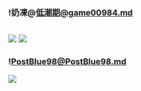 ### !奶凍@低潮期@game00984.md
![](https://pbs.twimg.com/media/D0YmqZhUUAAoy8p.jpg)
![](https://pbs.twimg.com/media/D9UOThNU8AE7U49.jpg)
---
### !PostBlue98@PostBlue98.md
![](https://pbs.twimg.com/media/D9UmZgTWkAAP87X.jpg)
